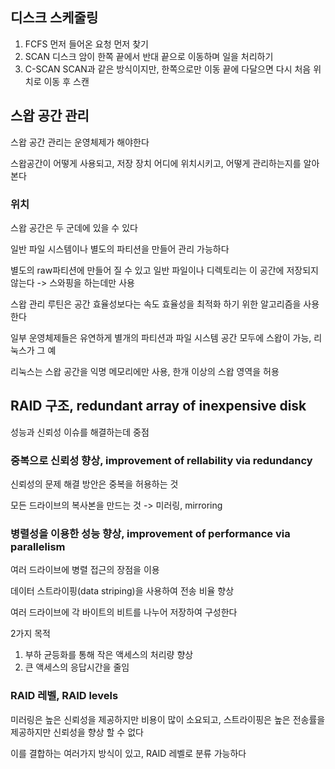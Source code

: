 ## 디스크 스케줄링

1. FCFS
먼저 들어온 요청 먼저 찾기
2. SCAN
디스크 암이 한쪽 끝에서 반대 끝으로 이동하며 일을 처리하기
3. C-SCAN
SCAN과 같은 방식이지만, 한쪽으로만 이동 끝에 다달으면 다시 처음 위치로 이동 후 스캔

## 스왑 공간 관리

스왑 공간 관리는 운영체제가 해야한다

스왑공간이 어떻게 사용되고, 저장 장치 어디에 위치시키고, 어떻게 관리하는지를 알아본다

### 위치

스왑 공간은 두 군데에 있을 수 있다

일반 파일 시스템이나 별도의 파티션을 만들어 관리 가능하다

별도의 raw파티션에 만들어 질 수 있고 일반 파일이나 디렉토리는 이 공간에 저장되지 않는다 -> 스와핑을 하는데만 사용

스왑 관리 루틴은 공간 효율성보다는 속도 효율성을 최적화 하기 위한 알고리즘을 사용한다

일부 운영체제들은 유연하게 별개의 파티션과 파일 시스템 공간 모두에 스왑이 가능, 리눅스가 그 예

리눅스는 스왑 공간을 익명 메모리에만 사용, 한개 이상의 스왑 영역을 허용


## RAID 구조, redundant array of inexpensive disk

성능과 신뢰성 이슈를 해결하는데 중점

### 중복으로 신뢰성 향상, improvement of rellability via redundancy

신뢰성의 문제 해결 방안은 중복을 허용하는 것

모든 드라이브의 복사본을 만드는 것 -> 미러링, mirroring

### 병렬성을 이용한 성능 향상, improvement of performance via parallelism

여러 드라이브에 병렬 접근의 장점을 이용

데이터 스트라이핑(data striping)을 사용하여 전송 비율 향상

여러 드라이브에 각 바이트의 비트를 나누어 저장하여 구성한다

2가지 목적

1. 부하 균등화를 통해 작은 액세스의 처리량 향상
2. 큰 액세스의 응답시간을 줄임

### RAID 레벨, RAID levels

미러링은 높은 신뢰성을 제공하지만 비용이 많이 소요되고, 스트라이핑은 높은 전송률을 제공하지만 신뢰성을 향상 할 수 없다

이를 결합하는 여러가지 방식이 있고, RAID 레벨로 분류 가능하다



